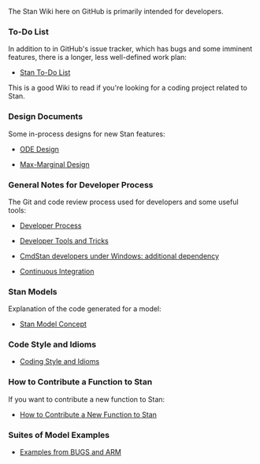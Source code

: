 The Stan Wiki here on GitHub is primarily intended for developers.

### To-Do List

In addition to in GitHub's issue tracker, which has bugs and some imminent features, there is a longer, less well-defined work plan:

* [Stan To-Do List](wiki/To-Do-List)

This is a good Wiki to read if you're looking for a coding project related to Stan.

### Design Documents

Some in-process designs for new Stan features:

* [ODE Design](wiki/ODE-Integrator-Support)

* [Max-Marginal Design](wiki/Max-Marginal-Optimization-%28lmer%29-Design)

### General Notes for Developer Process

The Git and code review process used for developers and some useful tools:

* [Developer Process](wiki/Developer-Process)

* [Developer Tools and Tricks](wiki/Developer-Tricks)

* [CmdStan developers under Windows: additional dependency](CmdStan-developers-under-Windows:-additional-dependency)

* [Continuous Integration](wiki/Continuous-Integration)

### Stan Models

Explanation of the code generated for a model:

* [Stan Model Concept](wiki/Model-Concept) 

### Code Style and Idioms

* [Coding Style and Idioms](wiki/Coding-Style-and-Idioms)

### How to Contribute a Function to Stan

If you want to contribute a new function to Stan:

* [How to Contribute a New Function to Stan](wiki/Contributing-New-Functions-to-Stan)

### Suites of Model Examples

* [Examples from BUGS and ARM](wiki/Example-Stan-Models)